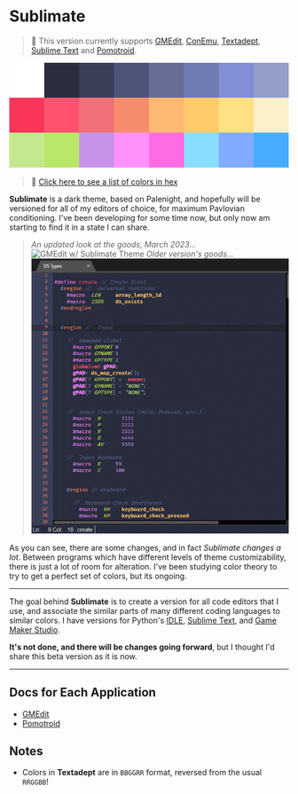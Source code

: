 Sublimate
=========

> :scroll:
> This version currently supports [GMEdit](https://yellowafterlife.itch.io/gmedit), [ConEmu](https://conemu.github.io/), [Textadept](https://orbitalquark.github.io/textadept/), [Sublime Text](https://www.sublimetext.com/) and [Pomotroid](https://splode.github.io/pomotroid/).

![pal](img/pal_big.png)



> 🎨 [Click here to see a list of colors in hex](colors.md)

**Sublimate** is a dark theme, based on Palenight, and hopefully will be versioned for  all of my editors of choice, for maximum Pavlovian conditioning.
I've been developing for some time now, but only now am starting to find it in a state I can share.

> _An updated look at the goods, March 2023..._
![GMEdit w/ Sublimate Theme](img/march2023.gif)
> _Older version's  goods..._
![GMEdit w/ Sublimate Theme](img/sublimate_gmedit.gif)

As you can see, there are some changes, and in fact _Sublimate changes a lot_. Between programs which have different levels of theme customizability, there is just a lot of room for alteration. I've been studying color theory to try to get a perfect set of colors, but its ongoing.

---


The goal behind **Sublimate** is to create a version for all code editors that I use, and associate the similar parts of many different coding languages to similar colors. I have versions for Python's [IDLE](https://docs.python.org/3/library/idle.html?highlight=idle), [Sublime Text](https://www.sublimetext.com/), and [Game Maker Studio](https://docs2.yoyogames.com).

**It's not done, and there will be changes going forward**, but I thought I'd share this beta version as it is now.


---

Docs for Each Application
-------------------------

+ [GMEdit](themes/gmedit)
+ [Pomotroid](themes/pomotroid)


Notes
---------------------------

+ Colors in **Textadept** are in `BBGGRR` format, reversed from the usual `RRGGBB`!




